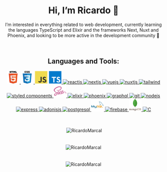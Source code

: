 <h1 align="center">Hi, I’m Ricardo 👋</h1>
<p align="center">I’m interested in everything related to web development, currently learning the languages TypeScript and Elixir and the frameworks Next, Nuxt and Phoenix, and looking to be more active in the development community 💙</p>
<br />
<h2 align="center">Languages and Tools:</h2>
<p align="center">
    <a href="https://www.w3.org/html/" target="_blank"> <img src="https://raw.githubusercontent.com/devicons/devicon/master/icons/html5/html5-original-wordmark.svg" alt="html5" width="40" height="40" /> </a>
    <a href="https://www.w3schools.com/css/" target="_blank"> <img src="https://raw.githubusercontent.com/devicons/devicon/master/icons/css3/css3-original-wordmark.svg" alt="css3" width="40" height="40" /> </a>
    <a href="https://developer.mozilla.org/en-US/docs/Web/JavaScript" target="_blank"><img src="https://raw.githubusercontent.com/devicons/devicon/master/icons/javascript/javascript-original.svg" alt="javascript" width="40" height="40" /></a>
    <a href="https://www.typescriptlang.org/" target="_blank"> <img src="https://raw.githubusercontent.com/devicons/devicon/master/icons/typescript/typescript-original.svg" alt="typescript" width="40" height="40" /> </a>
    <a href="https://reactjs.org/" target="_blank"> <img src="https://ricardomarcal.github.io/images/ReactJs.png" alt="reactjs" width="40" height="40" /> </a>
    <a href="https://nextjs.org/" target="_blank"> <img src="https://ricardomarcal.github.io/images/NextJs.png" alt="nextjs" width="40" height="40" /> </a>
    <a href="https://vuejs.org/" target="_blank"> <img src="https://upload.wikimedia.org/wikipedia/commons/thumb/9/95/Vue.js_Logo_2.svg/1184px-Vue.js_Logo_2.svg.png" alt="vuejs" width="40" height="40" /> </a>
    <a href="https://nuxtjs.org/" target="_blank"> <img src="https://nuxtjs.org/design-kit/colored-logo.svg" alt="nuxtjs" width="40" height="40" /> </a>
    <a href="https://tailwindcss.com/" target="_blank"> <img src="https://www.vectorlogo.zone/logos/tailwindcss/tailwindcss-icon.svg" alt="tailwind" width="40" height="40" /> </a>
    <a href="https://styled-components.com/" target="_blank"> <img src="https://avatars.githubusercontent.com/u/20658825?s=200&v=4" alt="styled components" width="40" height="40" /> </a>
    <a href="https://sass-lang.com" target="_blank"> <img src="https://raw.githubusercontent.com/devicons/devicon/master/icons/sass/sass-original.svg" alt="sass" width="40" height="40" /> </a>
    <a href="http://elixir-lang.org/" target="_blank"> <img src="https://cdn.icon-icons.com/icons2/2699/PNG/64/elixir_lang_logo_icon_169207.png" alt="elixir" width="40" height="40" /> </a>
    <a href="https://phoenixframework.org/" target="_blank"> <img src="https://fullstackphoenix.com/images/phoenix-bcd92d6eab83c07e921cb06c8121321a.png?vsn=d" alt="phoenix" width="40" height="40" /> </a>
    <a href="https://graphql.org" target="_blank"> <img src="https://www.vectorlogo.zone/logos/graphql/graphql-icon.svg" alt="graphql" width="40" height="40" /> </a>
    <a href="https://git-scm.com/" target="_blank"> <img src="https://www.vectorlogo.zone/logos/git-scm/git-scm-icon.svg" alt="git" width="40" height="40" /> </a>
    <a href="https://nodejs.org" target="_blank"> <img src="https://ricardomarcal.github.io/images/NodeJs.png" alt="nodejs" width="40" height="40" /> </a>
    <a href="https://expressjs.com" target="_blank"> <img src="https://assets.website-files.com/61ca3f775a79ec5f87fcf937/6202fcdee5ee8636a145a41b_1234.png" alt="express" width="40" height="40" /> </a>
    <a href="https://adonisjs.com/" target="_blank"> <img src="https://avatars.githubusercontent.com/u/13810373?s=280&v=4" alt="adonisjs" width="40" height="40" />
    <a href="https://www.postgresql.org/" target="_blank"> <img src="https://upload.wikimedia.org/wikipedia/commons/2/29/Postgresql_elephant.svg" alt="postgresql" width="40" height="40" /> </a>
    <a href="https://www.mysql.com/" target="_blank"> <img src="https://raw.githubusercontent.com/devicons/devicon/master/icons/mysql/mysql-original-wordmark.svg" alt="mysql" width="40" height="40" /> </a>
    <a href="https://firebase.google.com/" target="_blank"> <img src="https://www.vectorlogo.zone/logos/firebase/firebase-icon.svg" alt="firebase" width="40" height="40" /> </a>
    <a href="https://www.mongodb.com/" target="_blank"> <img src="https://raw.githubusercontent.com/devicons/devicon/master/icons/mongodb/mongodb-original-wordmark.svg" alt="mongodb" width="40" height="40" /> </a>
    <a href="https://www.cprogramming.com/" target="_blank"> <img src="https://cdn.jsdelivr.net/gh/devicons/devicon/icons/c/c-plain.svg" alt="C" width="40" height="40" /> </a>
    <br />
    <br />
    <br />
    <a>
    <div align="center">&nbsp;<img align="center" src="https://github-readme-stats.vercel.app/api?username=RicardoMarcal&show_icons=true&locale=en&theme=prussian&include_all_commits=true&count_private=true" alt="RicardoMarcal" /></div>
    </div>
    <br />
    <br />
    <div align="center"><img align="center" src="http://github-readme-streak-stats.herokuapp.com?user=RicardoMarcal&theme=prussian&hide_border=true&date_format=j%20M%5B%20Y%5D" alt="RicardoMarcal" /></div>
    <br />
    <br />
    <div align="center"><img align="center" src="https://github-readme-stats.vercel.app/api/top-langs?username=RicardoMarcal&show_icons=true&locale=en&layout=compact&theme=prussian&langs_count=6" alt="RicardoMarcal" /></div>
</p>

<!---
RicardoMarcal/RicardoMarcal is a ✨ special ✨ repository because its `README.md` (this file) appears on your GitHub profile.
You can click the Preview link to take a look at your changes.
--->
